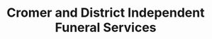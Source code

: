 ---
title: "Cromer and District Independent Funeral Services"
url: /cromer/cromer-and-district-independent-funeral-services/
shop: Bestattungen
---
